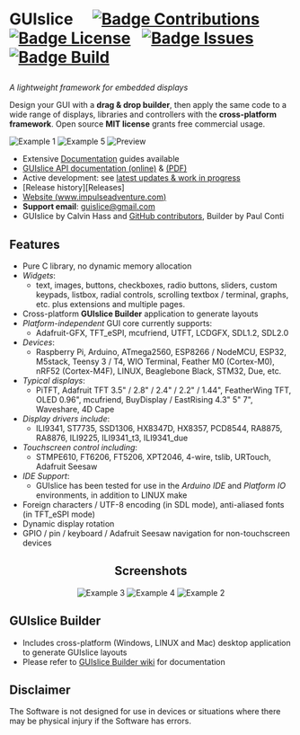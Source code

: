 
<h1>

GUIslice 
[![Badge Contributions]](#) 
[![Badge License]][License] 
[![Badge Issues]][Issues] 
[![Badge Build]][Travis]

</h1>

*A lightweight framework for embedded displays*

Design your GUI with a **drag & drop builder**, then apply the same code to a wide range of displays, libraries and controllers with the **cross-platform framework**. Open source **MIT license** grants free commercial usage.

![Example 1]
![Example 5]
![Preview]

- Extensive [Documentation] guides available
- [GUIslice API documentation (online)][API] & [(PDF)][PDF]
- Active development: see [latest updates & work in progress][Latest]
- [Release history][Releases]
- [Website (www.impulseadventure.com)][Website]
- **Support email**: guislice@gmail.com
- GUIslice by Calvin Hass and [GitHub contributors][Contributors], Builder by Paul Conti

## Features
- Pure C library, no dynamic memory allocation
- *Widgets*:
  - text, images, buttons, checkboxes, radio buttons, sliders, custom keypads, listbox,
  radial controls, scrolling textbox / terminal, graphs, etc. plus extensions and multiple pages.
- Cross-platform **GUIslice Builder** application to generate layouts
- *Platform-independent* GUI core currently supports:
  - Adafruit-GFX, TFT_eSPI, mcufriend, UTFT, LCDGFX, SDL1.2, SDL2.0
- *Devices*:
  - Raspberry Pi, Arduino, ATmega2560, ESP8266 / NodeMCU, ESP32, M5stack, Teensy 3 / T4, WIO Terminal, Feather M0 (Cortex-M0), nRF52 (Cortex-M4F), LINUX, Beaglebone Black, STM32, Due, etc.
- *Typical displays*:
  - PiTFT, Adafruit TFT 3.5" / 2.8" / 2.4" / 2.2" / 1.44", FeatherWing TFT, OLED 0.96", mcufriend, BuyDisplay / EastRising 4.3" 5" 7", Waveshare, 4D Cape
- *Display drivers include*:
  - ILI9341, ST7735, SSD1306, HX8347D, HX8357, PCD8544, RA8875, RA8876, ILI9225, ILI9341_t3, ILI9341_due
- *Touchscreen control including*:
  - STMPE610, FT6206, FT5206, XPT2046, 4-wire, tslib, URTouch, Adafruit Seesaw
- *IDE Support*:
  - GUIslice has been tested for use in the *Arduino IDE* and *Platform IO* environments, in addition to LINUX make
- Foreign characters / UTF-8 encoding (in SDL mode), anti-aliased fonts (in TFT_eSPI mode)
- Dynamic display rotation
- GPIO / pin / keyboard / Adafruit Seesaw navigation for non-touchscreen devices


<div align = center>

## Screenshots

![Example 3]
![Example 4]
![Example 2]

</div>

## GUIslice Builder
- Includes cross-platform (Windows, LINUX and Mac) desktop application to generate GUIslice layouts
- Please refer to [GUIslice Builder wiki][Builder] for documentation

## Disclaimer
The Software is not designed for use in devices or situations where there may be physical injury if the Software has errors.


<!----------------------------------{ Badges }--------------------------------->

[Badge Contributions]: https://img.shields.io/badge/contributions-welcome-orange.svg
[Badge License]:       https://img.shields.io/badge/license-MIT-blue.svg
[Badge Issues]:        https://img.shields.io/github/issues/ImpulseAdventure/GUIslice.svg
[Badge Build]:         https://travis-ci.org/ImpulseAdventure/GUIslice.svg?branch=master


<!---------------------------------{ General }--------------------------------->

[License]: LICENSE

[Documentation]: https://github.com/ImpulseAdventure/GUIslice/wiki
[Contributors]:  https://github.com/ImpulseAdventure/GUIslice/graphs/contributors
[Builder]:       https://github.com/ImpulseAdventure/GUIslice/wiki/GUIslice-Builder
[Release]:       https://github.com/ImpulseAdventure/GUIslice/releases
[Latest]:        https://github.com/ImpulseAdventure/GUIslice/issues/85
[Issues]:        https://github.com/ImpulseAdventure/GUIslice/issues
[PDF]:           https://github.com/ImpulseAdventure/GUIslice/raw/master/docs/GUIslice_ref.pdf

[Website]: https://www.impulseadventure.com/elec/guislice-gui.html
[Travis]:  https://travis-ci.org/ImpulseAdventure/GUIslice
[API]:     https://impulseadventure.github.io/GUIslice/modules.html


<!-------------------------------{ Screenshots }------------------------------->

[Example 5]: https://www.impulseadventure.com/elec/images/guislice-ctrl2.png
[Example 4]: https://www.impulseadventure.com/elec/images/guislice-ex08.png
[Example 3]: https://www.impulseadventure.com/elec/images/guislice-ex06.png
[Example 1]: https://www.impulseadventure.com/elec/images/sdl_menu1.png
[Example 2]: https://user-images.githubusercontent.com/8510097/48299251-733a9a00-e47f-11e8-87ac-e35be6ba41d1.png

[Preview]: https://user-images.githubusercontent.com/8510097/90728338-9a8be100-e279-11ea-969e-cbd8bb0ac6c6.png
